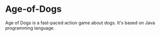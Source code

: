 Age-of-Dogs
===========

Age of Dogs is a fast-paced action game about dogs. It's based on Java programming language.